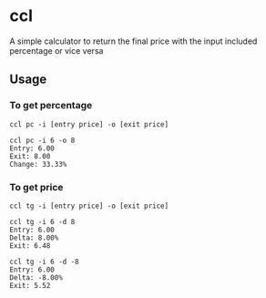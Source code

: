 # ccl
A simple calculator to return the final price with the input included percentage or vice versa

## Usage

### To get percentage
```
ccl pc -i [entry price] -o [exit price]

ccl pc -i 6 -o 8
Entry: 6.00
Exit: 8.00
Change: 33.33%
```

### To get price
```
ccl tg -i [entry price] -o [exit price]

ccl tg -i 6 -d 8
Entry: 6.00
Delta: 8.00%
Exit: 6.48

ccl tg -i 6 -d -8
Entry: 6.00
Delta: -8.00%
Exit: 5.52
```
